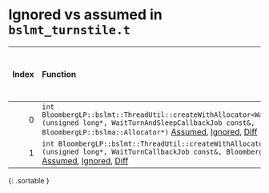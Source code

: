 # Ignored vs assumed in `bslmt_turnstile.t`

<script src="../sorttable.js"></script>
|   Index | Function                                                                                                                                                                                                                                           |   Difference in number of lines |   Function size difference in bytes |   Number of lines in assumed build | Number of bytes in assumed build   |   Number of lines in ignored build | Number of bytes in ignored build   |
|--------:|:---------------------------------------------------------------------------------------------------------------------------------------------------------------------------------------------------------------------------------------------------|--------------------------------:|------------------------------------:|-----------------------------------:|:-----------------------------------|-----------------------------------:|:-----------------------------------|
|       0 | `int BloombergLP::bslmt::ThreadUtil::createWithAllocator<WaitTurnAndSleepCallbackJob>(unsigned long*, WaitTurnAndSleepCallbackJob const&, BloombergLP::bslma::Allocator*)` [Assumed](0.assume.s.txt), [Ignored](0.none.s.txt), [Diff](0.diff.html) |                              -6 |                                 -16 |                                400 | 4,229,600                          |                                416 | 4,229,616                          |
|       1 | `int BloombergLP::bslmt::ThreadUtil::createWithAllocator<WaitTurnCallbackJob>(unsigned long*, WaitTurnCallbackJob const&, BloombergLP::bslma::Allocator*)` [Assumed](1.assume.s.txt), [Ignored](1.none.s.txt), [Diff](1.diff.html)                 |                              -7 |                                 -32 |                                384 | 4,230,592                          |                                416 | 4,230,624                          |
{: .sortable }

